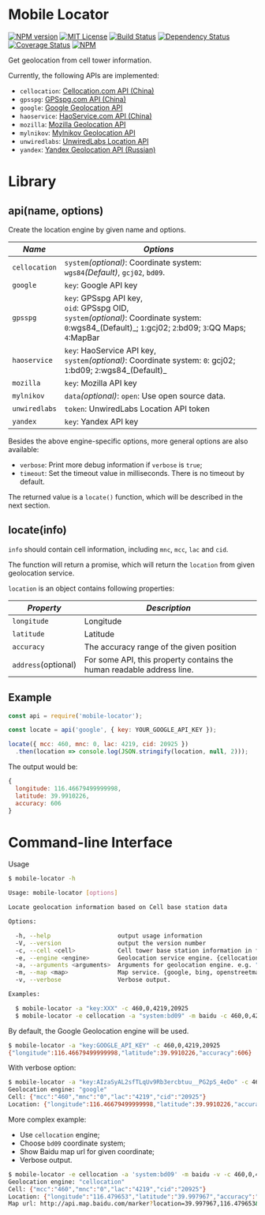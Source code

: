 # Mobile Locator

[![NPM version][npm-version-image]][npm-url]
[![MIT License][license-image]][license-url]
[![Build Status][travis-image]][travis-url]
[![Dependency Status][dependency-image]][dependency-url]
[![Coverage Status][coverage-image]][coverage-url]
[![NPM][npm-classy-badge-image]][npm-classy-badge-url]

[license-image]: http://img.shields.io/badge/license-Apache%202.0-blue.svg?style=flat
[license-url]: LICENSE.txt

[npm-url]: https://npmjs.org/package/mobile-locator
[npm-version-image]: http://img.shields.io/npm/v/mobile-locator.svg?style=flat
[npm-downloads-image]: http://img.shields.io/npm/dm/mobile-locator.svg?style=flat
[npm-classy-badge-image]: https://nodei.co/npm/mobile-locator.png?downloads=true&downloadRank=true&stars=true
[npm-classy-badge-url]: https://nodei.co/npm/mobile-locator/

[travis-url]: http://travis-ci.org/twang2218/mobile-locator
[travis-image]: http://img.shields.io/travis/twang2218/mobile-locator.svg?style=flat

[dependency-url]: https://gemnasium.com/twang2218/mobile-locator
[dependency-image]: http://img.shields.io/gemnasium/twang2218/mobile-locator.svg

[coverage-url]: https://coveralls.io/github/twang2218/mobile-locator?branch=master
[coverage-image]: https://coveralls.io/repos/github/twang2218/mobile-locator/badge.svg?branch=master

Get geolocation from cell tower information.

Currently, the following APIs are implemented:

- `cellocation`: [Cellocation.com API (China)](http://www.cellocation.com/interfac/)
- `gpsspg`: [GPSspg.com API (China)](http://www.gpsspg.com/api/bs/)
- `google`: [Google Geolocation API](https://developers.google.com/maps/documentation/geolocation/intro)
- `haoservice`: [HaoService.com API (China)](http://www.haoservice.com/docs/1)
- `mozilla`: [Mozilla Geolocation API](https://location.services.mozilla.com/api)
- `mylnikov`: [Mylnikov Geolocation API](https://www.mylnikov.org/archives/1059)
- `unwiredlabs`: [UnwiredLabs Location API](https://unwiredlabs.com/)
- `yandex`: [Yandex Geolocation API (Russian)](https://tech.yandex.ru/locator/doc/dg/api/geolocation-api_json-docpage/)

# Library

## api(name, options)

Create the location engine by given name and options.

*Name*  | *Options*
--- | ---
 `cellocation` | `system`_(optional)_: Coordinate system: `wgs84`_(Default)_, `gcj02`, `bd09`.
 `google` | `key`: Google API key
 `gpsspg` | `key`: GPSspg API key, <br> `oid`: GPSspg OID,<br> `system`_(optional)_: Coordinate system: `0`:wgs84_(Default)_; `1`:gcj02; `2`:bd09; `3`:QQ Maps; `4`:MapBar
 `haoservice` | `key`: HaoService API key, <br> `system`_(optional)_: Coordinate system: `0`: gcj02; `1`:bd09; `2`:wgs84_(Default)_
 `mozilla` | `key`: Mozilla API key
 `mylnikov` | `data`_(optional)_: `open`: Use open source data.
 `unwiredlabs` | `token`: UnwiredLabs Location API token
 `yandex` | `key`: Yandex API key

Besides the above engine-specific options,  more general options are also available:

- `verbose`: Print more debug information if `verbose` is `true`;
- `timeout`: Set the timeout value in milliseconds. There is no timeout by default.

The returned value is a `locate()` function, which will be described in the next section.

## locate(info)

`info` should contain cell information, including `mnc`, `mcc`, `lac` and `cid`.

The function will return a promise, which will return the `location` from given geolocation service.

`location` is an object contains following properties:

*Property*  | *Description*
--- | ---
 `longitude` | Longitude
 `latitude` | Latitude
 `accuracy` | The accuracy range of the given position
 `address`(optional) | For some API, this property contains the human readable address line.

## Example

```javascript
const api = require('mobile-locator');

const locate = api('google', { key: YOUR_GOOGLE_API_KEY });

locate({ mcc: 460, mnc: 0, lac: 4219, cid: 20925 })
  .then(location => console.log(JSON.stringify(location, null, 2)));
```

The output would be:

```javascript
{
  longitude: 116.46679499999998,
  latitude: 39.9910226,
  accuracy: 606
}
```

# Command-line Interface

Usage

```bash
$ mobile-locator -h

Usage: mobile-locator [options]

Locate geolocation information based on Cell base station data

Options:

  -h, --help                   output usage information
  -V, --version                output the version number
  -c, --cell <cell>            Cell tower base station information in format "MCC,MNC,LAC,CID". "-c 460,0,4219,20925"
  -e, --engine <engine>        Geolocation service engine. {cellocation, google, gpsspg, haoservice, mozilla, mylnikov, unwiredlabs, yandex}. Default: google
  -a, --arguments <arguments>  Arguments for geolocation engine. e.g. "key:XXX,oid:123".
  -m, --map <map>              Map service. {google, bing, openstreetmap, google.cn, bing.cn, baidu}.
  -v, --verbose                Verbose output.

Examples:

  $ mobile-locator -a "key:XXX" -c 460,0,4219,20925
  $ mobile-locator -e cellocation -a "system:bd09" -m baidu -c 460,0,4219,20925

```

By default, the Google Geolocation engine will be used.

```bash
$ mobile-locator -a "key:GOOGLE_API_KEY" -c 460,0,4219,20925
{"longitude":116.46679499999998,"latitude":39.9910226,"accuracy":606}
```

With verbose option:

```bash
$ mobile-locator -a "key:AIzaSyAL2sfTLqUv9Rb3ercbtuu__PG2pS_4eDo" -c 460,0,4219,20925 -v
Geolocation engine: "google"
Cell: {"mcc":"460","mnc":"0","lac":"4219","cid":"20925"}
Location: {"longitude":116.46679499999998,"latitude":39.9910226,"accuracy":606}
```

More complex example:

- Use `cellocation` engine;
- Choose `bd09` coordinate system;
- Show Baidu map url for given coordinate;
- Verbose output.

```bash
$ mobile-locator -e cellocation -a 'system:bd09' -m baidu -v -c 460,0,4219,20925
Geolocation engine: "cellocation"
Cell: {"mcc":"460","mnc":"0","lac":"4219","cid":"20925"}
Location: {"longitude":"116.479653","latitude":"39.997967","accuracy":"100","address":"北京市朝阳区望京街道望京园402号楼;广顺南大街与阜安西路路口东北109米"}
Map url: http://api.map.baidu.com/marker?location=39.997967,116.479653&title=_&content=北京市朝阳区望京街道望京园402号楼;广顺南大街与阜安西路路口东北109米&output=html&autoOpen=true
```
